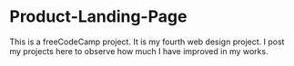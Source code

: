 # Product-Landing-Page
This is a freeCodeCamp project. It is my fourth web design project. I post my projects here to observe how much I have improved in my works.
